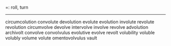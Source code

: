 =: roll, turn

---
circumcolution
convolute
devolution
evolute
evolution
involute
revolute
revolution
circumvolve
devolve
intervolve
involve
revolve
advolution
archivolt
convolve
convolvulus
evolutive
evolve
revolt
volubility
voluble
volubly
volume
volute
omentovolvulus
vault



